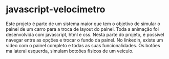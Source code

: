 # javascript-velocimetro
Este projeto é parte de um sistema maior que tem o objetivo de simular o painel de um carro para a troca de layout do painel.
Toda a animação foi desenvolvida com javascript, html e css.
Nesta parte do projeto, é possível navegar entre as opções e trocar o fundo da painel.
No linkedin, existe um video com o painel completo e todas as suas funcionalidades.
Os botões ma lateral esquerda, simulam botoões fisicos de um veiculo.
